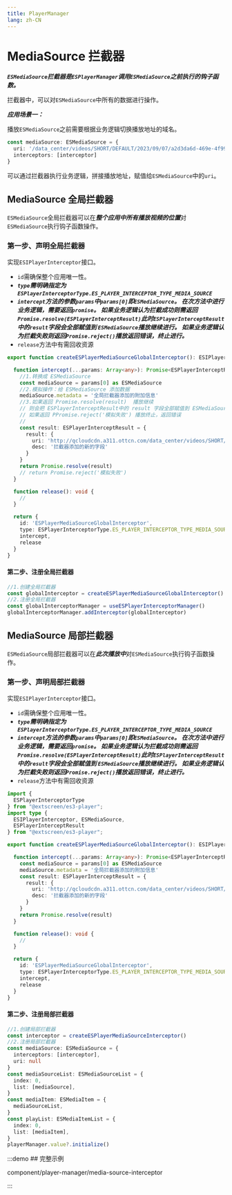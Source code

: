 ```yaml
---
title: PlayerManager
lang: zh-CN
---
```


# MediaSource 拦截器

***`ESMediaSource`拦截器是`ESPlayerManager`调用`ESMediaSource`之前执行的钩子函数。***

拦截器中，可以对`ESMediaSource`中所有的数据进行操作。

***应用场景一：***

播放`ESMediaSource`之前需要根据业务逻辑切换播放地址的域名。

```ts
const mediaSource: ESMediaSource = {
  uri: '/data_center/videos/SHORT/DEFAULT/2023/09/07/a2d3da6d-469e-4f99-a2d0-c001741003f8.mp4',
  interceptors: [interceptor]
}

```

可以通过拦截器执行业务逻辑，拼接播放地址，赋值给`ESMediaSource`中的`uri`。

## MediaSource 全局拦截器

`ESMediaSource`全局拦截器可以在***整个应用中所有播放视频的位置***对`ESMediaSource`执行钩子函数操作。

### 第一步、声明全局拦截器

实现`ESIPlayerInterceptor`接口。

* `id`需确保整个应用唯一性。
* ***`type`需明确指定为`ESPlayerInterceptorType.ES_PLAYER_INTERCEPTOR_TYPE_MEDIA_SOURCE`***
* ***`intercept`方法的参数`params`中`params[0]`即`ESMediaSource`。 在次方法中进行业务逻辑，需要返回`promise`。
  如果业务逻辑认为拦截成功则需返回`Promise.resolve(ESPlayerInterceptResult)`此时`ESPlayerInterceptResult`中的`result`字段会全部赋值到
  `ESMediaSource`播放继续进行。 如果业务逻辑认为拦截失败则返回`Promise.reject()`播放返回错误，终止进行。***
* `release`方法中有需回收资源

```ts
export function createESPlayerMediaSourceGlobalInterceptor(): ESIPlayerInterceptor {

  function intercept(...params: Array<any>): Promise<ESPlayerInterceptResult> {
    //1.转换成 ESMediaSource
    const mediaSource = params[0] as ESMediaSource
    //2.模拟操作：给 ESMediaSource 添加数据
    mediaSource.metadata = '全局拦截器添加的附加信息'
    //3.如果返回 Promise.resolve(result)  播放继续
    // 则会把 ESPlayerInterceptResult中的 result 字段全部赋值到 ESMediaSource
    // 如果返回 PPromise.reject('模拟失败') 播放终止，返回错误
    //
    const result: ESPlayerInterceptResult = {
      result: {
        uri: 'http://qcloudcdn.a311.ottcn.com/data_center/videos/SHORT/DEFAULT/2023/09/07/a2d3da6d-469e-4f99-a2d0-c001741003f8.mp4',
        desc: '拦截器添加的新的字段'
      }
    }
    return Promise.resolve(result)
    // return Promise.reject('模拟失败')
  }

  function release(): void {
    //
  }

  return {
    id: 'ESPlayerMediaSourceGlobalInterceptor',
    type: ESPlayerInterceptorType.ES_PLAYER_INTERCEPTOR_TYPE_MEDIA_SOURCE,
    intercept,
    release
  }
}
```

#### 第二步、注册全局拦截器

```ts
//1.创建全局拦截器
const globalInterceptor = createESPlayerMediaSourceGlobalInterceptor()
//2.注册全局拦截器
const globalInterceptorManager = useESPlayerInterceptorManager()
globalInterceptorManager.addInterceptor(globalInterceptor)
```

## MediaSource 局部拦截器

`ESMediaSource`局部拦截器可以在***此次播放中***对`ESMediaSource`执行钩子函数操作。

### 第一步、声明局部拦截器

实现`ESIPlayerInterceptor`接口。

* `id`需确保整个应用唯一性。
* ***`type`需明确指定为`ESPlayerInterceptorType.ES_PLAYER_INTERCEPTOR_TYPE_MEDIA_SOURCE`***
* ***`intercept`方法的参数`params`中`params[0]`即`ESMediaSource`。 在次方法中进行业务逻辑，需要返回`promise`。
  如果业务逻辑认为拦截成功则需返回`Promise.resolve(ESPlayerInterceptResult)`此时`ESPlayerInterceptResult`中的`result`字段会全部赋值到
  `ESMediaSource`播放继续进行。 如果业务逻辑认为拦截失败则返回`Promise.reject()`播放返回错误，终止进行。***
* `release`方法中有需回收资源

```ts
import {
  ESPlayerInterceptorType
} from "@extscreen/es3-player";
import type {
  ESIPlayerInterceptor, ESMediaSource,
  ESPlayerInterceptResult
} from "@extscreen/es3-player";

export function createESPlayerMediaSourceGlobalInterceptor(): ESIPlayerInterceptor {

  function intercept(...params: Array<any>): Promise<ESPlayerInterceptResult> {
    const mediaSource = params[0] as ESMediaSource
    mediaSource.metadata = '全局拦截器添加的附加信息'
    const result: ESPlayerInterceptResult = {
      result: {
        uri: 'http://qcloudcdn.a311.ottcn.com/data_center/videos/SHORT/DEFAULT/2023/09/07/a2d3da6d-469e-4f99-a2d0-c001741003f8.mp4',
        desc: '拦截器添加的新的字段'
      }
    }
    return Promise.resolve(result)
  }

  function release(): void {
    //
  }

  return {
    id: 'ESPlayerMediaSourceGlobalInterceptor',
    type: ESPlayerInterceptorType.ES_PLAYER_INTERCEPTOR_TYPE_MEDIA_SOURCE,
    intercept,
    release
  }
}
```

#### 第二步、注册局部拦截器

```ts
//1.创建局部拦截器
const interceptor = createESPlayerMediaSourceInterceptor()
//2.注册局部拦截器
const mediaSource: ESMediaSource = {
  interceptors: [interceptor],
  uri: null
}
const mediaSourceList: ESMediaSourceList = {
  index: 0,
  list: [mediaSource],
}
const mediaItem: ESMediaItem = {
  mediaSourceList,
}
const playList: ESMediaItemList = {
  index: 0,
  list: [mediaItem],
}
playerManager.value?.initialize()
```

:::demo ## 完整示例

component/player-manager/media-source-interceptor

:::

